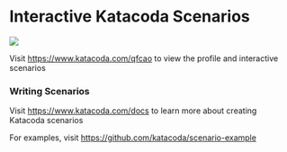 # Interactive Katacoda Scenarios

[![](http://shields.katacoda.com/katacoda/qfcao/count.svg)](https://www.katacoda.com/qfcao "Get your profile on Katacoda.com")

Visit https://www.katacoda.com/qfcao to view the profile and interactive scenarios

### Writing Scenarios
Visit https://www.katacoda.com/docs to learn more about creating Katacoda scenarios

For examples, visit https://github.com/katacoda/scenario-example

